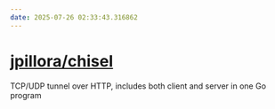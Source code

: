 ```yaml
---
date: 2025-07-26 02:33:43.316862
---
```


# [jpillora/chisel](https://github.com/jpillora/chisel)

TCP/UDP tunnel over HTTP, includes both client and server in one Go program